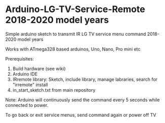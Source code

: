 # Arduino-LG-TV-Service-Remote 2018-2020 model years
Simple arduino sketch to transmit IR LG TV service menu command 2018-2020 model years

Works with ATmega328 based arduinos, Uno, Nano, Pro mini etc 

Prerequisites:
1. Build hardware (see wiki)
2. Arduino IDE
3. IRremote library: Sketch, include library, manage labraries, search for "irremote" install
4. in_start_sketch.txt from main repository

Note: Arduino will continuously send the command every 5 seconds while connected to power.

To go back or exit service menus, send command again or power off TV
